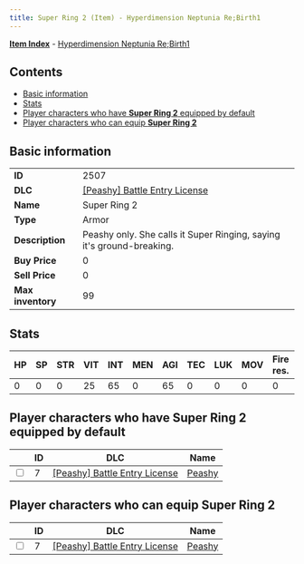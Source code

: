 ```yaml
---
title: Super Ring 2 (Item) - Hyperdimension Neptunia Re;Birth1
---
```


[**Item Index**](/neptunia/rb1/item/index.html) - [Hyperdimension Neptunia Re;Birth1](/neptunia/rb1)

## Contents

- [Basic information](#basic-information)
- [Stats](#stats)
- [Player characters who have **Super Ring 2** equipped by default](#player-characters-who-have-super-ring-2-equipped-by-default)
- [Player characters who can equip **Super Ring 2**](#player-characters-who-can-equip-super-ring-2)

## Basic information

|   |   |
| -- | -- |
| **ID** | 2507 |
| **DLC** | [[Peashy] Battle Entry License](/neptunia/rb1/dlc/8-peashy.html) |
| **Name** | Super Ring 2 |
| **Type** | Armor |
| **Description** | Peashy only. She calls it Super Ringing, saying it's ground-breaking. |
| **Buy Price** | 0 |
| **Sell Price** | 0 |
| **Max inventory** | 99 |


## Stats

| HP | SP | STR | VIT | INT | MEN | AGI | TEC | LUK | MOV | Fire res. | Ice res. | Wind res. | Lightning res. |
| -- | -- | --- | --- | --- | --- | --- | --- | --- | --- | --------- | -------- | --------- | -------------- |
| 0 | 0 | 0 | 25 | 65 | 0 | 65 | 0 | 0 | 0 | 0 | 0 | 0 | 0 |


## Player characters who have **Super Ring 2** equipped by default

|    | ID | DLC | Name |
| -- | -- | --- | ---- |
| <input type="checkbox" id="rb1-player-8-7" class="trackbox" /> | 7 | [[Peashy] Battle Entry License](/neptunia/rb1/dlc/8-peashy.html) | [Peashy](/neptunia/rb1/player/8-7-peashy.html) |


## Player characters who can equip **Super Ring 2**

|    | ID | DLC | Name |
| -- | -- | --- | ---- |
| <input type="checkbox" id="rb1-player-8-7" class="trackbox" /> | 7 | [[Peashy] Battle Entry License](/neptunia/rb1/dlc/8-peashy.html) | [Peashy](/neptunia/rb1/player/8-7-peashy.html) |
